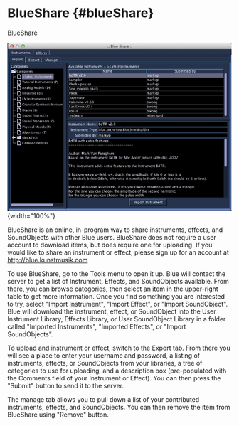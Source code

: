 BlueShare {#blueShare}
=========

BlueShare

![ BlueShare ](../../../images/blueShare.png){width="100%"}

BlueShare is an online, in-program way to share instruments, effects,
and SoundObjects with other Blue users. BlueShare does not require a
user account to download items, but does require one for uploading. If
you would like to share an instrument or effect, please sign up for an
account at <http://blue.kunstmusik.com>

To use BlueShare, go to the Tools menu to open it up. Blue will contact
the server to get a list of Instrument, Effects, and SoundObjects
available. From there, you can browse categories, then select an item in
the upper-right table to get more information. Once you find something
you are interested to try, select "Import Instrument", "Import
Effect", or "Import SoundObject". Blue will download the instrument,
effect, or SoundObject into the User Instrument Library, Effects
Library, or User SoundObject Library in a folder called "Imported
Instruments", "Imported Effects", or "Import SoundObjects".

To upload and instrument or effect, switch to the Export tab. From there
you will see a place to enter your username and password, a listing of
instruments, effects, or SoundObjects from your libraries, a tree of
categories to use for uploading, and a description box (pre-populated
with the Comments field of your Instrument or Effect). You can then
press the "Submit" button to send it to the server.

The manage tab allows you to pull down a list of your contributed
instruments, effects, and SoundObjects. You can then remove the item
from BlueShare using "Remove" button.
